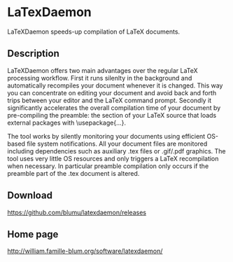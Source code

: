 LaTexDaemon
===========

LaTeXDaemon speeds-up compilation of LaTeX documents.

Description
-----------

LaTeXDaemon offers two main advantages over the regular LaTeX processing workflow. First it runs
silenlty in the background and automatically recompiles your document whenever it is changed. This way you can concentrate on editing
your document and avoid back and forth trips between your editor and the LaTeX command prompt. 
Secondly it significantly accelerates the overall compilation time of your document by pre-compiling the preamble: the section
of your LaTeX source that loads external packages with \usepackage{...}.

The tool works by silently monitoring your documents using efficient OS-based file system notifications. All your document files are monitored including dependencies such as
auxiliary .tex files or .gif/.pdf graphics. The tool uses very little OS resources and only triggers
a LaTeX recompilation when necessary. In particular preamble compilation only occurs if the preamble part
of the .tex document is altered. 


Download
--------

https://github.com/blumu/latexdaemon/releases

Home page
---------

http://william.famille-blum.org/software/latexdaemon/
